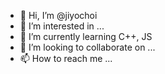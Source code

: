 - 👋 Hi, I’m @jiyochoi
- 👀 I’m interested in ...
- 🌱 I’m currently learning C++, JS
- 💞️ I’m looking to collaborate on ...
- 📫 How to reach me ...

<!---
jiyochoi/jiyochoi is a ✨ special ✨ repository because its `README.md` (this file) appears on your GitHub profile.
You can click the Preview link to take a look at your changes.
--->

